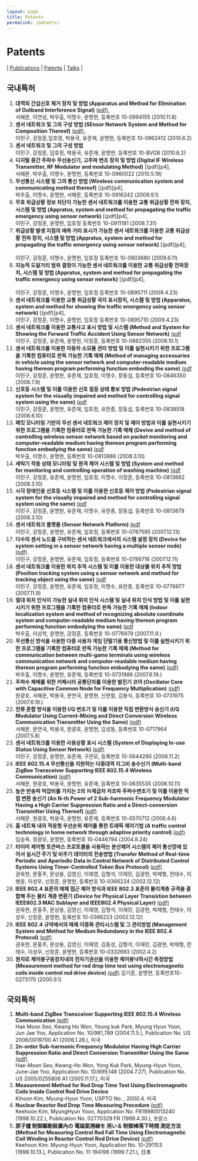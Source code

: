 ```yaml
---
layout: page
title: Patents
permalink: /patents/
---
```


# Patents
| [Publications](/publications/) 
| [Patents](/patents/) 
| [Talks](/talks/) |

## 국내특허
1. <b>대역외 간섭신호 제거 장치 및 방법 (Apparatus and Method for Elimination of Outband Interference Signal)</b> [(pdf)][p1],<br> 
서해문, 이연성, 박우출, 이명수, 윤명현, 
등록번호 10-0994155 (2010.11.8)
2. <b>센서 네트워크 및 그의 구성 방법 (SEnsor Network System and Method for Composition Thereof)</b> [(pdf)][p2],<br> 
이민구, 강정훈,임호정, 박용국, 유준재, 윤명현, 
등록번호 10-0962412 (2010.6.2)
3. <b>센서 네트워크 및 그의 구성 방법</b><br>
이민구, 강정훈, 임호정, 박용국, 유준재, 윤명현, 
등록번호 10-BVG8 (2010.6.2)
4. <b>디지털 중간 주파수 무선송신기, 고주파 변조 장치 및 방법 (Digital IF Wireless Transmitter, RF Modulator and modulating Method)</b> [(pdf)[p4],<br> 
서해문, 박우출, 이명수, 윤명현, 
등록번호 10-0960022 (2010.5.19)
5. <b>무선통신 시스템 및 그의 통신 방법 (Wireless communication system and communicating method thereof)</b> [(pdf)[p4],<br> 
박우출, 이명수, 윤명현, 서해문, 
등록번호 10-0916242 (2009.9.1)
6. <b>무효 위급상황 정보 차단이 가능한 센서 네트워크를 이용한 교통 위급상황 전파 장치, 시스템 및 방법 (Appratus, system and method for propagating the traffic emergency using sensor network)</b> [(pdf)[p4],<br> 
이민구, 강정훈, 윤명현, 임호정
등록번호 10-0911181 (2009.7.31)
7. <b>위급상황 발생 지점의 예측 거리 표시가 가능한 센서 네트워크를 이용한 교통 위급상황 전파 장치, 시스템 및 방법 (Appratus, system and method for propagating the traffic emergency using sensor network)</b> [(pdf)[p4],<br>  
이민구, 강정훈, 이명수, 윤명현, 임호정
등록번호 10-0903680 (2009.6.11)
8. <b>지능적 도달거리 범위 결정이 가능한 센서 네트워크를 이용한 교통 위급상황 전파장치, 시스템 및 방법 (Appratus, system and method for propagating the traffic emergency using sensor network)</b> [(pdf)[p4],<br>  
이민구, 강정훈, 이명수, 윤명현, 임호정
등록번호 10-0895711 (2009.4.23)
9. <b>센서 네트워크를 이용한 교통 위급상황 국지 표시장치, 시스템 및 방법 (Apparatus, system and method for showing the traffic emergency using sensor network)</b> [(pdf)[p4],<br> 
이민구, 강정훈, 이명수, 윤명현, 임호정
등록번호 10-0895710 (2009.4.23)
10. <b>센서 네트워크를 이용한 교통사고 표시 방법 및 시스템 (Method and System for Showing the Forward Traffic Accident Using Sensor Network)</b> [(pdf][p10]<br> 
이민구, 강정훈, 유준재, 윤명현, 이정훈,
등록번호 10-0862355 (2008.10.1)
11. <b>센서 네트워크를 이용한 자동차 소모품 관리 방법 및 이를 실현시키기 위한 프로그램을 기록한 컴퓨터로 판독 가능한 기록 매체 (Method of managing accessaries in vehicle using the sensor network and computer-readable medium having thereon program performing function emboding the same)</b> [(pdf][p11]<br> 
이민구, 강정훈, 윤명현, 유준재, 임호정, 이명수, 장동섭,
등록번호 10-0846350 (2008.7.9)
12. <b>신호등 시스템 및 이를 이용한 신호 점등 상태 통보 방법 (Pedestrian signal system for the visually impaired and method for controlling signal system using the same)</b> [(pdf][p12]<br> 
이민구, 강정훈, 윤명현, 유준재, 임호정, 유한종, 장동섭,
등록번호 10-0838518 (2008.6.10)
13. <b>패킷 모니터링 기반의 무선 센서 네트워크 제어 장치 및 제어 방법과 이를 실현시키기 위한 프로그램을 기록한 컴퓨터로 판독 가능한 기록 매체 (Devive and method of controlling wireless sensor network based on packet monitoring and computer-readable medium having thereon program performing function embodying the same)</b> [(pdf][p13]<br>
박우출, 이명수, 윤명현,
등록번호 10-0813886 (2008.3.10)
14. <b>세탁기 작동 상태 모니터링 및 원격 제어 시스템 및 방법 (System and method for monitoring and controlling operation of washing machine)</b> [(pdf][p14]<br>
이민구, 강정훈, 유준재, 윤명현, 임호정, 이명수, 이정훈,
등록번호 10-0813882 (2008.3.10)
15. <b>시각 장애인용 신호등 시스템 및 이를 이용한 신호등 제어 방법 (Pedestrian signal system for the visually impaired and method for controlling signal system using the same)</b> [(pdf][p15]<br>
이민구, 강정훈, 윤명현, 유준재, 이명수, 유한종, 장동섭,
등록번호 10-0813879 (2008.3.10)
16. <b>센서 네트워크 플랫폼 (Sensor Network Platform)</b> [(pdf][p16]<br>
이민구, 강정훈, 윤명현, 유준재, 임호정, 등록번호 10-0787595 (2007.12.13) 
17. <b>다수의 센서 노드를 구비하는 센서 네트워크에서의 시스템 설정 장치 (Device for system setting in a sensor network having a multiple sensor node)</b> [(pdf)][p17]<br> 
이민구, 강정훈, 윤명현, 유준재, 임호정, 등록번호 10-0786716 (2007.12.11) 
18. <b>센서 네트워크를 이용한 위치 추적 시스템 및 이를 이용한 대상물 위치 추적 방법 (Position tracking system using a sensor network and method for tracking object using the same)</b> [(pdf][p18]<br>
이민구, 강정훈, 윤명현, 유준재, 임호정, 이명수, 유한종, 등록번호 10-0776977 (2007.11.9)
19. <b>절대 위치 인식이 가능한 실내 위치 인식 시스템 및 실내 위치 인식 방법 및 이를 실현시키기 위한 프로그램을 기록한 컴퓨터로 판독 가능한 기록 매체 (Indoor localization system and method of recognizing absolute coordinate system and computer-readable medium having thereon program performing function embodying the same)</b> [(pdf][p18]<br>
박우출, 이상학, 윤명현, 강정훈, 등록번호 10-0776979 (2007.11.9.)
20. <b>무선통신 방식을 사용한 다중 사용자 게임 단말기용 통신방법 및 이를 실현시키기 위한 프로그램을 기록한 컴퓨터로 판독 가능한 기록 매체 (Method for communication between multi-game terminals using wireless communication network and computer-readable medium having thereon program performing function embodying the same)</b> [(pdf)][p20]<br>
박우출, 이명수, 윤명현, 유준재, 등록번호 10-0731986 (2007.6.19.) 
21. <b>주파수 체배를 위한 커패시터 공통단자를 이용한 발진기 코어 (Oscillator Core with Capacitive Common Node for Frequency Multiplication)</b> [(pdf)][p21]<br>
원광호, 서해문, 박용국, 문연국, 윤명현, 신현철, 김용식, 등록번호 10-0731975 (2007.6.19.)
22. <b>전류 혼합 방식을 이용한 I/Q 변조기 및 이를 이용한 직접 변환방식 송신기 (I/Q Modulator Using Current-Mixing and Direct Conversion Wireless Communication Transmitter Using the Same)</b> [(pdf)][p22]<br>
서해문, 문연국, 박용국, 원광호, 윤명현, 김성동, 등록번호 10-0717964 (2007.5.8)
23. <b>센서 네트워크를 이용한 사용상황 표시 시스템 (System of Displaying In-use Status Using Sensor Network)</b> [(pdf)][p23]<br>
이민구, 강정훈, 윤명현, 유준재, 구관모, 등록번호 10-0644280 (2006.11.2)
24. <b>IEEE 802.15.4 무선통신을 지원하는 다중대역 지그비 송수신기 (Multi-band ZigBee Transceiver Supporting IEEE 802.15.4 Wireless Communication)</b> [(pdf)][p24]<br> 
서해문, 원광호, 박용국, 윤명현, 유준재, 등록번호 10-0635535 (2006.10.11)
25. <b>높은 반송파 억압비를 가지는 2의 Ｎ제곱차 저조파 주파수변조기 및 이를 이용한 직접 변환 송신기 (An N-th Power of 2 Sub-harmonic Frequency Modulator Having a High Carrier Suppression Ratio and a Direct-conversion Transmitter Using Thereof)</b> [(pdf)][p25]<br> 
서해문, 원광호, 박용국, 윤명현, 유준재, 등록번호 10-0570712 (2006.4.6)
26. <b>홈 네트웍 내의 적응형 우선순위 제어를 통한 트래픽 제어기법 (A traffic control technology in home network through adaptive priority control)</b> [(pdf)][p26]<br> 
임승옥, 정광모, 윤명현, 등록번호 10-0446794 (2004.8.24)
27. <b>타이머 제어형 토큰버스 프로토콜을 사용하는 분산제어 시스템의 제어 통신망에 있어서 실시간 주기 및 비주기 데이터의 전송방법 (Transfer Method of Real-time Periodic and Aperiodic Data in Control Network of Distributed Control Systems Using Timer-Controlled Token Bus Protocol)</b> [(pdf)][p27]<br> 
권욱현, 문홍주, 문상용, 김영신, 이재영, 김형석, 이재민, 김광현, 박제형, 전태수, 이병윤, 이성우, 신창훈, 윤명현, 등록번호 10-0366224 (2002.12.12) 
28. <b>IEEE 802.4 표준의 매체 접근 제어 방식과 IEEE 802.3 표준의 물리계층 규격을 결합해 주는 물리 계층 변환기 (Device for Physical Layer Transistion between IEEE802.3 MAC Sublayer and IEEE802.4 Physical Layer)</b> [(pdf)][p28]<br> 
권욱현, 문홍주, 문상용, 김영신, 이재영, 김형석, 이재민, 김광현, 박제형, 전태수, 이성우, 신창훈, 윤명현, 등록번호 10-0366223 (2002.12.12)
29. <b>IEEE 802.4 규약에서의 매체 이중화 관리시스템 및 그 관리방법 (Management System and Method for Medium Redundancy in the IEEE 802.4 Protocol)</b> [(pdf)][p29]<br>
권욱현, 문홍주, 문상용, 김영신, 이재영, 김동성, 김형석, 이재민, 김광현, 박제형, 전태수, 이성우, 신창훈, 윤명현, 등록번호 10-0332693 (2002.4.2) 
30. <b>원자로 제어봉구동장치내의 전자기권선을 이용한 제어봉낙하시간 측정방법 (Measurement method for rod drop time test using electromagnetic coils inside control rod drive device)</b> [(pdf)][p30]
김기훈, 윤명현, 등록번호10-0273170 (2000.9.1)

## 국외특허
1. <b>Multi-band ZigBee Transceiver Supporting IEEE 802.15.4 Wireless Communication</b> [(pdf)][fp1]<br> 
Hae Moon Seo, Kwang Ho Won, Young kuk Park, Myung Hyun Yoon, Jun Jae Yoo, 
Application No. 10/981,789 (2004.11.5.), Publication No. US 2006/0019700 A1 (2006.1.26.), 미국
2. <b>2n-order Sub-harmonic Frequency Modulator Having High Carrier Suppression Ratio and Direct Conversion Transmitter Using the Same</b> [(pdf)][fp2]<br> 
Hae-Moon Seo, Kwang-Ho Won, Yong Kuk Park, Myung-Hyun Yoon, June-Jae Yoo,
Application No. 10/899,148 (2004.7.27), Publication No. US 2005/0255806 A1 (2005.11.17.), 미국
3. <b>Measurement Method for Rod Drop Time Test Using Electromagnetic Coils Inside Control Rod Drive Device</b><br> 
Kihoon Kim, Myung-Hyun Yoon, USPTO No. , 2000.4. 미국
4. <b>Nuclear Reactor Rod Drop Time Measuring Procedure</b> [(pdf)][fp4]<br> 
Keehoon Kim, MyungHyun Yoon, 
Application No. FR19980013240 (1998.10.22.), Publication No. 02770329 FR (1999.4.30.), 프랑스
5. <b>原子爐 制御驅動裝置內の 電磁氣捲線を 用いる 制御棒落下時間 測定方法 (Method for Measuring Control Rod Fall Time Using Electromagnetic Coil Winding in Reactor Control Rod Drive Device)</b> [(pdf)][fp5]<br> 
Keehoon Kim. Myung-Hyun Yoon, 
Application No. 10-291153 (1998.10.13.), Publication No. 11-194196 (1999.7.21.), 日本

[p1]: https://drive.google.com/file/d/1lmd3T-HqMfaVxew6RLNjRe6Iti-fV_uM/view?usp=sharing
[p2]: https://drive.google.com/file/d/1utpQmoS7fVApzmk6Ik0sHMX-imIxj_7q/view?usp=sharing

[p10]: https://drive.google.com/file/d/19XQ6J8HFDLQPpvRUSX_6Uc8MNP4eN1n7/view?usp=sharing
[p11]: https://drive.google.com/file/d/1zZ4LcFTqfhE8BXOFOXRIDGXSxWUXWNjL/view?usp=sharing
[p12]: https://drive.google.com/file/d/1yPdjdg1bjcI5xEVjgqoTSsSynSh4ZQuj/view?usp=sharing
[p13]: https://drive.google.com/file/d/1BXNdqTowLVJK2ASlsOhFA2VrumRwGPrn/view?usp=sharing
[p14]: https://drive.google.com/file/d/1b0rx73qpW4DTkLdCBMcLo-nEh8RyLePi/view?usp=sharing
[p15]: https://drive.google.com/file/d/1E7bknuUdzdyEwmWChArHMsigGuAi6hoe/view?usp=sharing
[p16]: https://drive.google.com/file/d/1BJV_auV-Sr6R3nzpNnKp-nDinTUqMttY/view?usp=sharing
[p17]: https://drive.google.com/file/d/1Mev90SGpKKWZMbGTExKnaT_3QaXdjg4i/view?usp=sharing
[p18]: https://drive.google.com/file/d/1TE_Z0AjsEj-XS7tzhEsZhD6N_zedAh9Y/view?usp=sharing
[p19]: https://drive.google.com/file/d/16ntZaWHtvMxMc3vKCr5HDfNuVi4Z6qH8/view?usp=sharing
[p20]: https://drive.google.com/file/d/1BgllJfj3xcnv36qhkBDJlZpnRUmqfXwx/view?usp=sharing
[p21]: https://drive.google.com/file/d/1lzO5B9dVWF6czOiVu851C2ikd97V3F8B/view?usp=sharing
[p22]: https://drive.google.com/file/d/1nndkEH2Gnb6tP_JJsoNrfe5l_1M_fA6Z/view?usp=sharing
[p23]: https://drive.google.com/file/d/1BOlzlakKRnwT3uNRi-8yZ7r4_6-SPECS/view?usp=sharing
[p24]: https://drive.google.com/file/d/100tNAKrh0k_wd53XUf8cHsz6xWf0OCDY/view?usp=sharing
[p25]: https://drive.google.com/file/d/1bvMWOGOZynKJTrzfEBz2J-X9mfesfRDB/view?usp=sharing
[p26]: https://drive.google.com/file/d/13-sObREfq2MDMNyDzVxGY1csJ3P1eeCM/view?usp=sharing
[p27]: https://drive.google.com/file/d/1oCFz_JBk-XE9bAtiJUMdgg2EuABZ8qa5/view?usp=sharing
[p28]: https://drive.google.com/file/d/1GLfraKGY3L339khX7xOVH1z4lBGUF7t4/view?usp=sharing
[p29]: https://drive.google.com/file/d/1hgKOcC_33RwP6gRmgBOeVVvgE64NedTM/view?usp=sharing
[p30]: https://drive.google.com/file/d/1NWaR_Jf6zzGOCLx7oL5WomED13R6JnhB/view?usp=sharing

[fp1]: https://drive.google.com/file/d/1OrG75o2UJQnxpMt25ORAJie-y1chfjv-/view?usp=sharing
[fp2]: https://drive.google.com/file/d/1Jih53P1MQGh-Jo86FVXSvBBwEmBs4Ohr/view?usp=sharing
[fp4]: https://drive.google.com/file/d/1jgr0Ju1q1siP4BMrVNX4OidKRo1ST7Vp/view?usp=sharing
[fp5]: https://drive.google.com/file/d/1pfNMa170tzIBsXjqAYyNcO7BSRs_xWqS/view?usp=sharing
